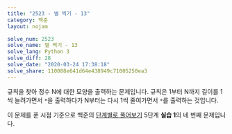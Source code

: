 ```yaml
---
title: "2523 - 별 찍기 - 13"
category: 백준
layout: nojam

solve_num: 2523
solve_name: 별 찍기 - 13
solve_lang: Python 3
solve_diff: 28
solve_date: "2020-03-24 17:38:18"
solve_share: 110088e641d64e438949c71005250ea3
---
```


규칙을 찾아 정수 N에 대한 모양을 출력하는 문제입니다. 규칙은 1부터 N까지 길이를 1씩 늘려가면서 `*`을 출력하다가 N부터는 다시 1씩 줄여가면서 `*`를 출력하는 것입니다.

이 문제를 푼 시점 기준으로 백준의 [단계별로 풀어보기](http://noj.am/p/s) 5단계 **실습 1**의 네 번째 문제입니다.
